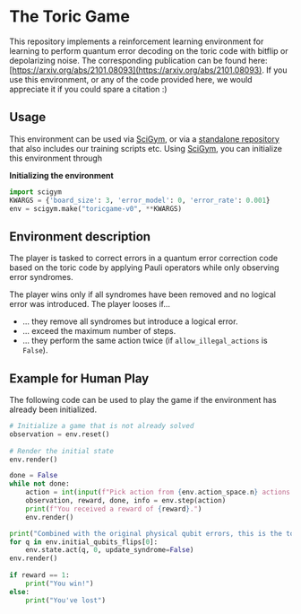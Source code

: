 # The Toric Game
This repository implements a reinforcement learning environment for learning to
perform quantum error decoding on the toric code with bitflip or depolarizing 
noise.
The corresponding publication can be found here: [https://arxiv.org/abs/2101.08093](https://arxiv.org/abs/2101.08093). 
If you use this environment, or any of the code provided here, we would 
appreciate it if you could spare a citation :)

## Usage
This environment can be used via [SciGym](https://github.com/hendrikpn/scigym), 
or via a [standalone repository](https://github.com/condensedAI/neat-qec) that 
also includes our training scripts etc.
Using [SciGym](https://github.com/hendrikpn/scigym), you can initialize this 
environment through

**Initializing the environment**
```python
import scigym
KWARGS = {'board_size': 3, 'error_model': 0, 'error_rate': 0.001}
env = scigym.make("toricgame-v0", **KWARGS)
```

## Environment description
The player is tasked to correct errors in a quantum error correction
code based on the toric code by applying Pauli operators while only
observing error syndromes.

The player wins only if all syndromes have been removed and no logical
error was introduced.
The player looses if...
+ ... they remove all syndromes but introduce a logical error.
+ ... exceed the maximum number of steps.
+ ... they perform the same action twice (if `allow_illegal_actions` is `False`).

## Example for Human Play
The following code can be used to play the game if the environment has already
been initialized.

```python
# Initialize a game that is not already solved
observation = env.reset()
    
# Render the initial state
env.render()

done = False
while not done:
    action = int(input(f"Pick action from {env.action_space.n} actions: "))
    observation, reward, done, info = env.step(action)
    print(f"You received a reward of {reward}.")
    env.render()

print("Combined with the original physical qubit errors, this is the total error string:")
for q in env.initial_qubits_flips[0]:
    env.state.act(q, 0, update_syndrome=False)
env.render()
    
if reward == 1:
    print("You win!")
else: 
    print("You've lost")
```
